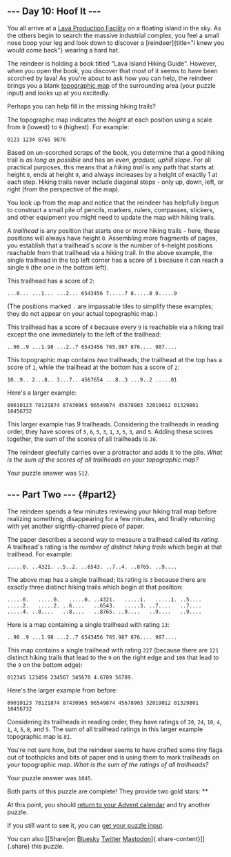 ## \-\-- Day 10: Hoof It \-\--

You all arrive at a [Lava Production Facility](/2023/day/15) on a
floating island in the sky. As the others begin to search the massive
industrial complex, you feel a small nose boop your leg and look down to
discover a [reindeer]{title="i knew you would come back"} wearing a hard
hat.

The reindeer is holding a book titled \"Lava Island Hiking Guide\".
However, when you open the book, you discover that most of it seems to
have been scorched by lava! As you\'re about to ask how you can help,
the reindeer brings you a blank [topographic
map](https://en.wikipedia.org/wiki/Topographic_map) of the surrounding
area (your puzzle input) and looks up at you excitedly.

Perhaps you can help fill in the missing hiking trails?

The topographic map indicates the *height* at each position using a
scale from `0` (lowest) to `9` (highest). For example:

    0123 1234 8765 9876 

Based on un-scorched scraps of the book, you determine that a good
hiking trail is *as long as possible* and has an *even, gradual, uphill
slope*. For all practical purposes, this means that a *hiking trail* is
any path that starts at height `0`, ends at height `9`, and always
increases by a height of exactly 1 at each step. Hiking trails never
include diagonal steps - only up, down, left, or right (from the
perspective of the map).

You look up from the map and notice that the reindeer has helpfully
begun to construct a small pile of pencils, markers, rulers, compasses,
stickers, and other equipment you might need to update the map with
hiking trails.

A *trailhead* is any position that starts one or more hiking trails -
here, these positions will always have height `0`. Assembling more
fragments of pages, you establish that a trailhead\'s *score* is the
number of `9`-height positions reachable from that trailhead via a
hiking trail. In the above example, the single trailhead in the top left
corner has a score of `1` because it can reach a single `9` (the one in
the bottom left).

This trailhead has a score of `2`:

    ...0... ...1... ...2... 6543456 7.....7 8.....8 9.....9 

(The positions marked `.` are impassable tiles to simplify these
examples; they do not appear on your actual topographic map.)

This trailhead has a score of `4` because every `9` is reachable via a
hiking trail except the one immediately to the left of the trailhead:

    ..90..9 ...1.98 ...2..7 6543456 765.987 876.... 987.... 

This topographic map contains *two* trailheads; the trailhead at the top
has a score of `1`, while the trailhead at the bottom has a score of
`2`:

    10..9.. 2...8.. 3...7.. 4567654 ...8..3 ...9..2 .....01 

Here\'s a larger example:

    89010123 78121874 87430965 96549874 45678903 32019012 01329801 10456732 

This larger example has 9 trailheads. Considering the trailheads in
reading order, they have scores of `5`, `6`, `5`, `3`, `1`, `3`, `5`,
`3`, and `5`. Adding these scores together, the sum of the scores of all
trailheads is *`36`*.

The reindeer gleefully carries over a protractor and adds it to the
pile. *What is the sum of the scores of all trailheads on your
topographic map?*

Your puzzle answer was `512`.

## \-\-- Part Two \-\-- {#part2}

The reindeer spends a few minutes reviewing your hiking trail map before
realizing something, disappearing for a few minutes, and finally
returning with yet another slightly-charred piece of paper.

The paper describes a second way to measure a trailhead called its
*rating*. A trailhead\'s rating is the *number of distinct hiking
trails* which begin at that trailhead. For example:

    .....0. ..4321. ..5..2. ..6543. ..7..4. ..8765. ..9.... 

The above map has a single trailhead; its rating is `3` because there
are exactly three distinct hiking trails which begin at that position:

    .....0.   .....0.   .....0. ..4321.   .....1.   .....1. ..5....   .....2.   .....2. ..6....   ..6543.   .....3. ..7....   ..7....   .....4. ..8....   ..8....   ..8765. ..9....   ..9....   ..9.... 

Here is a map containing a single trailhead with rating `13`:

    ..90..9 ...1.98 ...2..7 6543456 765.987 876.... 987.... 

This map contains a single trailhead with rating `227` (because there
are `121` distinct hiking trails that lead to the `9` on the right edge
and `106` that lead to the `9` on the bottom edge):

    012345 123456 234567 345678 4.6789 56789. 

Here\'s the larger example from before:

    89010123 78121874 87430965 96549874 45678903 32019012 01329801 10456732 

Considering its trailheads in reading order, they have ratings of `20`,
`24`, `10`, `4`, `1`, `4`, `5`, `8`, and `5`. The sum of all trailhead
ratings in this larger example topographic map is *`81`*.

You\'re not sure how, but the reindeer seems to have crafted some tiny
flags out of toothpicks and bits of paper and is using them to mark
trailheads on your topographic map. *What is the sum of the ratings of
all trailheads?*

Your puzzle answer was `1045`.

Both parts of this puzzle are complete! They provide two gold stars:
\*\*

At this point, you should [return to your Advent calendar](/2024) and
try another puzzle.

If you still want to see it, you can [get your puzzle input](10/input).

You can also [\[Share[on
[Bluesky](https://bsky.app/intent/compose?text=I%27ve+completed+%22Hoof+It%22+%2D+Day+10+%2D+Advent+of+Code+2024+%23AdventOfCode+https%3A%2F%2Fadventofcode%2Ecom%2F2024%2Fday%2F10)
[Twitter](https://twitter.com/)
[Mastodon](https://mastodon.social/)]{.share-content}\]]{.share} this
puzzle.
